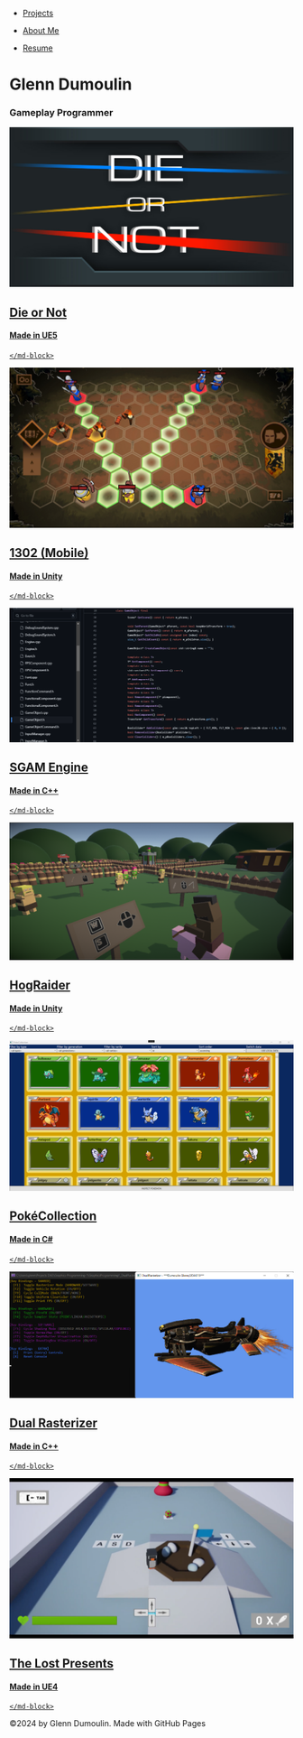 <link href="./style.css" rel="stylesheet"/>
<link href="./projects.css" rel="stylesheet"/>
<script type="module" src="https://md-block.verou.me/md-block.js"></script>

<div class="nav-bar">
  <md-block>

- <a href="#" class="active">Projects</a>
- <a href="./About/">About Me</a>
- <a href="./Resume/">Resume</a>

  </md-block>
</div>

<div class="title">
  <md-block>

# Glenn Dumoulin

  </md-block>
  <h3>Gameplay Programmer</h3>
</div>

<div class="content">
  <a href="./Projects/DieOrNot/" class="project">
    <img src="./Assets/Projects/DieOrNot/Group20_DieOrNot_LG_01.jpg" alt="Die or Not game logo!" title="Die or Not">
    <md-block>

## Die or Not

#### Made in UE5

    </md-block>
  </a>
  <a href="./Projects/1302/" class="project">
    <img src="./Assets/Projects/1302/01_1302_01.jpg" alt="1302 game snapshot!" title="1302 (Mobile)">
    <md-block>

## 1302 (Mobile)

#### Made in Unity

    </md-block>
  </a>
  <a href="./Projects/SGAMEngine/" class="project">
    <img src="./Assets/Projects/SGAMEngine/SGAMEngine_GameObject.png" alt="SGAM Engine snapshot!" title="SGAM Engine">
    <md-block>

## SGAM Engine

#### Made in C++

    </md-block>
  </a>
  <a href="./Projects/HogRaider/" class="project">
    <img src="./Assets/Projects/HogRaider/2DAE15_Dumoulin_Glenn_Unity_Screenshot01.png" alt="HogRaider game snapshot!" title="HogRaider">
    <md-block>

## HogRaider

#### Made in Unity

    </md-block>
  </a>
  <a href="./Projects/PokeCollection/" class="project">
    <img src="./Assets/Projects/PokeCollection/PokeCollection_1.png" alt="PokéCollection snapshot!" title="PokéCollection">
    <md-block>

## PokéCollection

#### Made in C#

    </md-block>
  </a>
  <a href="./Projects/DualRasterizer/" class="project">
    <img src="./Assets/Projects/DualRasterizer/DualRasterizer_DirectX.png" alt="Dual Rasterizer snapshot!" title="Dual Rasterizer">
    <md-block>

## Dual Rasterizer

#### Made in C++

    </md-block>
  </a>
  <a href="./Projects/TheLostPresents/" class="project">
    <img src="./Assets/Projects/TheLostPresents/TLP_Screenshot01.png" alt="The Lost Presents game snapshot!" title="The Lost Presents">
    <md-block>

## The Lost Presents

#### Made in UE4

    </md-block>
  </a>
</div>

<footer>
  <md-block>

©2024 by Glenn Dumoulin. Made with GitHub Pages

  </md-block>
</footer>
